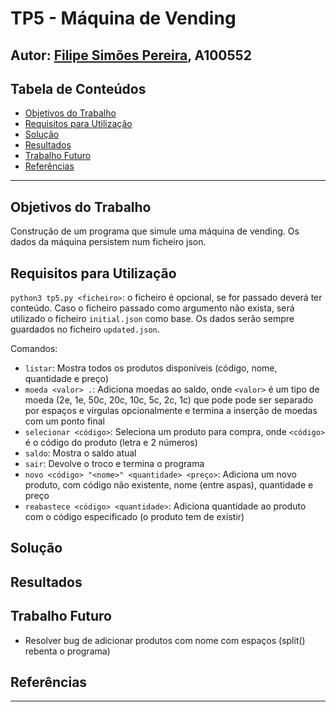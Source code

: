 # TP5 - Máquina de Vending

## Autor: [Filipe Simões Pereira](https://github.com/Filipe2817), A100552

## Tabela de Conteúdos

- [Objetivos do Trabalho](#objetivos-do-trabalho)
- [Requisitos para Utilização](#requisitos-para-utilização)
- [Solução](#solução)
- [Resultados](#resultados)
- [Trabalho Futuro](#trabalho-futuro)
- [Referências](#referências)

---

## Objetivos do Trabalho

Construção de um programa que simule uma máquina de vending.
Os dados da máquina persistem num ficheiro json.

## Requisitos para Utilização

`python3 tp5.py <ficheiro>`: o ficheiro é opcional, se for passado deverá ter conteúdo. Caso o ficheiro passado como argumento não exista, será utilizado o ficheiro `initial.json` como base. Os dados serão sempre guardados no ficheiro `updated.json`.

Comandos:

- `listar`: Mostra todos os produtos disponíveis (código, nome, quantidade e preço)
- `moeda <valor> .`: Adiciona moedas ao saldo, onde `<valor>` é um tipo de moeda (2e, 1e, 50c, 20c, 10c, 5c, 2c, 1c) que pode pode ser separado por espaços e virgulas opcionalmente e termina a inserção de moedas com um ponto final
- `selecionar <código>`: Seleciona um produto para compra, onde `<código>` é o código do produto (letra e 2 números)
- `saldo`: Mostra o saldo atual
- `sair`: Devolve o troco e termina o programa
- `novo <código> "<nome>" <quantidade> <preço>`: Adiciona um novo produto, com código não existente, nome (entre aspas), quantidade e preço
- `reabastece <código> <quantidade>`: Adiciona quantidade ao produto com o código especificado (o produto tem de existir)

## Solução

## Resultados

## Trabalho Futuro

- Resolver bug de adicionar produtos com nome com espaços (split() rebenta o programa)

## Referências

---
